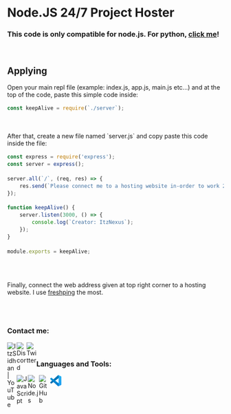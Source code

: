 # Node.JS 24/7 Project Hoster
### This code is only compatible for node.js. For python, [click me](https://github.com/ItzSidhan/Python-Project-Hoster)!
<br>

## Applying
Open your main repl file (example: index.js, app.js, main.js etc...) and at the top of the code, paste this simple code inside:

```js
const keepAlive = require(`./server`);
```
<br>
</br>
After that, create a new file named `server.js` and copy paste this code inside the file:

```js
const express = require('express');
const server = express();

server.all(`/`, (req, res) => {
    res.send(`Please connect me to a hosting website in-order to work 24/7.`);
});

function keepAlive() {
    server.listen(3000, () => {
        console.log(`Creator: ItzNexus`);
    });
}

module.exports = keepAlive;
```

<br>
</br>

Finally, connect the web address given at top right corner to a hosting website. I use [freshping](https://app.freshping.io) the most.

<br>
</br>

### Contact me: 

[<img align="left" alt="ItzSidhan | YouTube" width="22px" src="https://cdn4.iconfinder.com/data/icons/logos-and-brands/512/395_Youtube_logo-128.png" />](https://bit.ly/ItzSidhanYT)
<a href="https://dsc.gg/itzsidhan">
  <img align="left" alt="Discord" width="23px" src="https://raw.githubusercontent.com/peterthehan/peterthehan/master/assets/discord.svg" />
</a>
<a href="https://twitter.com/ItzSidhan">
  <img align="left" alt="Twitter" width="23px" src="https://raw.githubusercontent.com/peterthehan/peterthehan/master/assets/twitter.svg" />
</a>

</br>

### Languages and Tools: 

[<img align="left" alt="JavaScript" width="26px" src="https://cdn4.iconfinder.com/data/icons/logos-and-brands/512/187_Js_logo_logos-128.png" />](https://www.javascript.com/)
[<img align="left" alt="Node.js" width="26px" src="https://cdn4.iconfinder.com/data/icons/logos-and-brands/512/233_Node_Js_logo-128.png" />](https://nodejs.org/en/)
[<img align="left" alt="GitHub" width="26px" src="https://cdn4.iconfinder.com/data/icons/socialcones/508/Github-128.png" />](https://github.com/)
[<img align="left" alt="Visual Studio Code" width="26px" src="https://raw.githubusercontent.com/github/explore/80688e429a7d4ef2fca1e82350fe8e3517d3494d/topics/visual-studio-code/visual-studio-code.png" />](https://code.visualstudio.com/)
<br />
<br />
